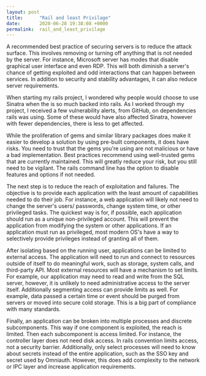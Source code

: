 ```yaml
---
layout: post
title:      "Rail and least Privilage"
date:       2020-06-28 19:38:08 +0000
permalink:  rail_and_least_privilage
---
```



A recommended best practice of securing servers is to reduce the attack surface. This involves removing or turning off anything that is not needed by the server. For instance, Microsoft server has modes that disable graphical user interface and even RDP. This will both diminish a server's chance of getting exploited and odd interactions that can happen between services. In addition to security and stability advantages, it can also reduce server requirements.

When starting my rails project, I wondered why people would choose to use Sinatra when the is so much backed into rails. As I worked through my project, I received a few vulnerability alerts, from GitHub, on dependencies rails was using. Some of these would have also affected Sinatra, however with fewer dependencies, there is less to get affected.

While the proliferation of gems and similar library packages does make it easier to develop a solution by using pre-built components, it does have risks. You need to trust that the gems you're using are not malicious or have a bad implementation. Best practices recommend using well-trusted gems that are currently maintained. This will greatly reduce your risk, but you still need to be vigilant.  The rails command line has the option to disable features and options if not needed.

The next step is to reduce the reach of exploitation and failures. The objective is to provide each application with the least amount of capabilities needed to do their job. For instance, a web application will likely not need to change the server's users/ passwords, change system time, or other privileged tasks. The quickest way is for, if possible, each application should run as a unique non-privileged account. This will prevent the application from modifying the system or other applications. If an application must run as privileged, most modern OS's have a way to selectively provide privileges instead of granting all of them.

After isolating based on the running user, applications can be limited to external access. The application will need to run and connect to resources outside of itself to do meaningful work, such as storage, system calls, and third-party API. Most external resources will have a mechanism to set limits.  For example, our application may need to read and write from the SQL server, however, it is unlikely to need administrative access to the server itself. Additionally segmenting access can provide limits as well. For example, data passed a certain time or event should be purged from servers or moved into secure cold storage. This is a big part of compliance with many standards.

Finally, an application can be broken into multiple processes and discrete subcomponents. This way if one component is exploited, the reach is limited. Then each subcomponent is access limited.  For instance, the controller layer does not need disk access. In rails convention limits access, not a security barrier. Additionally, only select processes will need to know about secrets instead of the entire application, such as the SSO key and secret used by Omniauth. However, this does add complexity to the network or IPC layer and increase application requirements. 

